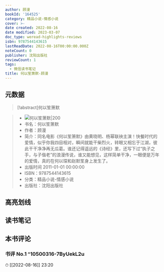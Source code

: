 ```yaml
---
author: 顾漫
bookId: '164525'
category: 精品小说-情感小说
cover: >-
date created: 2022-08-16
date modified: 2023-03-07
doc_type: weread-highlights-reviews
isbn: 9787544143615
lastReadDate: 2022-08-16T00:00:00.000Z
noteCount: 0
publisher: 沈阳出版社
reviewCount: 1
tags:
  - 微信读书笔记
title: 何以笙箫默-顾漫
---
```


## 元数据

>[!abstract]何以笙箫默

> - ![何以笙箫默|200](https://wfqqreader-1252317822.image.myqcloud.com/cover/525/164525/t7_164525.jpg)
> - 书名：何以笙箫默
> - 作者：顾漫
> - 简介：同名电影《何以笙箫默》由黄晓明、杨幂联袂主演！快餐时代的爱情，似乎你我四目相对，瞬间就能干柴烈火，转眼又相忘于江湖，彼此干干净净再无瓜葛。谁还记得遥远的《诗经》里，还写下过“执子之手，与子偕老”的浪漫传说，谁又能想见，这样简单干净，一眼便是万年的爱情，真的在何以琛和赵默笙身上发生了。
> - 出版时间 2011-01-01 00:00:00
> - ISBN：9787544143615
> - 分类：精品小说-情感小说
> - 出版社：沈阳出版社

## 高亮划线

## 读书笔记

## 本书评论

### 书评 No.1 ^10500316-7ByUekL2u

⏱ [[2022-08-16]] 23:20
